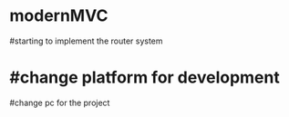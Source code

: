 # modernMVC
#starting to implement the router system


#change platform for development
=======
#change pc for the project



